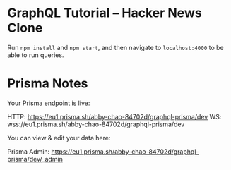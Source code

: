 # GraphQL Tutorial – Hacker News Clone

Run `npm install` and `npm start`, and then navigate to `localhost:4000` to be able to run queries.

# Prisma Notes

Your Prisma endpoint is live:

  HTTP:  https://eu1.prisma.sh/abby-chao-84702d/graphql-prisma/dev
  WS:    wss://eu1.prisma.sh/abby-chao-84702d/graphql-prisma/dev

You can view & edit your data here:

  Prisma Admin: https://eu1.prisma.sh/abby-chao-84702d/graphql-prisma/dev/_admin
